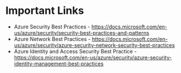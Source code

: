 # Important Links
*	Azure Security Best Practices - https://docs.microsoft.com/en-us/azure/security/security-best-practices-and-patterns
*	Azure Network Best Practices - https://docs.microsoft.com/en-us/azure/security/azure-security-network-security-best-practices
*	Azure Identity and Access Security Best Practice - https://docs.microsoft.com/en-us/azure/security/azure-security-identity-management-best-practices

